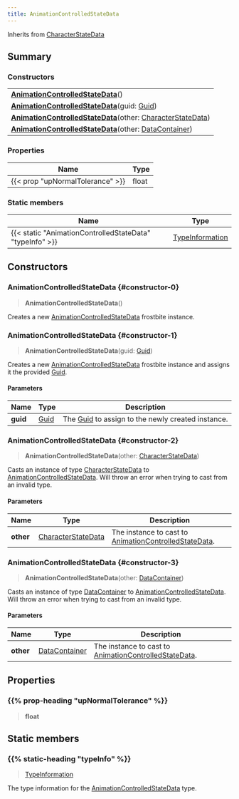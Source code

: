 ```yaml
---
title: AnimationControlledStateData
---
```


Inherits from 
[CharacterStateData](/vext/ref/fb/characterstatedata)

## Summary
### Constructors
| |
| ----------- |
| **[AnimationControlledStateData](#constructor-0)**() |
| **[AnimationControlledStateData](#constructor-1)**(guid: [Guid](/vext/ref/shared/class/guid)) |
| **[AnimationControlledStateData](#constructor-2)**(other: [CharacterStateData](/vext/ref/fb/characterstatedata)) |
| **[AnimationControlledStateData](#constructor-3)**(other: [DataContainer](/vext/ref/shared/class/datacontainer)) |

### Properties
| Name | Type |
| ---- | ---- |
| {{< prop "upNormalTolerance" >}} | float |

### Static members
| Name | Type |
| ---- | ---- |
| {{< static "AnimationControlledStateData" "typeInfo" >}} | [TypeInformation](/vext/ref/shared/class/typeinformation) |

## Constructors
### AnimationControlledStateData {#constructor-0}
> **AnimationControlledStateData**()

Creates a new [AnimationControlledStateData](/vext/ref/fb/animationcontrolledstatedata) frostbite instance.

### AnimationControlledStateData {#constructor-1}
> **AnimationControlledStateData**(guid: [Guid](/vext/ref/shared/class/guid))

Creates a new [AnimationControlledStateData](/vext/ref/fb/animationcontrolledstatedata) frostbite instance and assigns it the provided [Guid](/vext/ref/shared/class/guid).

#### Parameters
| Name | Type | Description |
| ---- | ---- | ----------- |
| **guid** | [Guid](/vext/ref/shared/class/guid) | The [Guid](/vext/ref/shared/class/guid) to assign to the newly created instance. |

### AnimationControlledStateData {#constructor-2}
> **AnimationControlledStateData**(other: [CharacterStateData](/vext/ref/fb/characterstatedata))

Casts an instance of type [CharacterStateData](/vext/ref/fb/characterstatedata) to [AnimationControlledStateData](/vext/ref/fb/animationcontrolledstatedata). Will throw an error when trying to cast from an invalid type.

#### Parameters
| Name | Type | Description |
| ---- | ---- | ----------- |
| **other** | [CharacterStateData](/vext/ref/fb/characterstatedata) | The instance to cast to [AnimationControlledStateData](/vext/ref/fb/animationcontrolledstatedata). |

### AnimationControlledStateData {#constructor-3}
> **AnimationControlledStateData**(other: [DataContainer](/vext/ref/shared/class/datacontainer))

Casts an instance of type [DataContainer](/vext/ref/shared/class/datacontainer) to [AnimationControlledStateData](/vext/ref/fb/animationcontrolledstatedata). Will throw an error when trying to cast from an invalid type.

#### Parameters
| Name | Type | Description |
| ---- | ---- | ----------- |
| **other** | [DataContainer](/vext/ref/shared/class/datacontainer) | The instance to cast to [AnimationControlledStateData](/vext/ref/fb/animationcontrolledstatedata). |

## Properties
### {{% prop-heading "upNormalTolerance" %}}
> **float**

## Static members
### {{% static-heading "typeInfo" %}}
> [TypeInformation](/vext/ref/shared/class/typeinformation)

The type information for the [AnimationControlledStateData](/vext/ref/fb/animationcontrolledstatedata) type.

